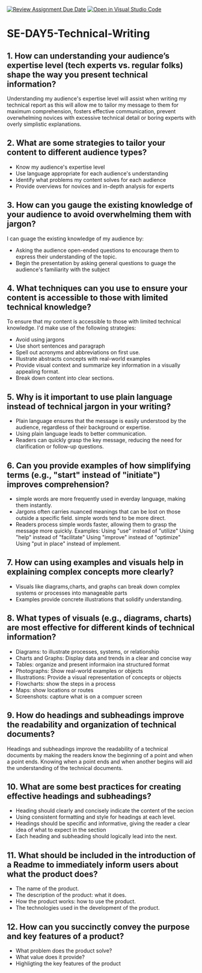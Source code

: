 [![Review Assignment Due Date](https://classroom.github.com/assets/deadline-readme-button-22041afd0340ce965d47ae6ef1cefeee28c7c493a6346c4f15d667ab976d596c.svg)](https://classroom.github.com/a/zsAR-pyY)
[![Open in Visual Studio Code](https://classroom.github.com/assets/open-in-vscode-2e0aaae1b6195c2367325f4f02e2d04e9abb55f0b24a779b69b11b9e10269abc.svg)](https://classroom.github.com/online_ide?assignment_repo_id=16234202&assignment_repo_type=AssignmentRepo)
# SE-DAY5-Technical-Writing
## 1. How can understanding your audience’s expertise level (tech experts vs. regular folks) shape the way you present technical information?
  Understanding my audience's expertise level will assist when writing my technical report as this will allow me to tailor my message to them for maximum comprehension, fosters effective communication, prevent overwhelming novices with excessive technical detail or boring experts with overly simplistic explanations. 
## 2. What are some strategies to tailor your content to different audience types?
  - Know my audience's expertise level
  - Use language appropriate for each audience's understanding
  - Identify what problems my content solves for each audience
  - Provide overviews for novices and in-depth analysis for experts
## 3. How can you gauge the existing knowledge of your audience to avoid overwhelming them with jargon?
  I can guage the existing knowledge of my audience by:
  - Asking the audience open-ended questions to encourage them to express their understanding of the topic. 
  - Begin the presentation by asking general questions to guage the audience's familiarity with the subject
## 4. What techniques can you use to ensure your content is accessible to those with limited technical knowledge?
  To ensure that my content is accessible to those with limited technical knowledge. I'd make use of the following strategies:
  - Avoid using jargons
  - Use short sentences and paragraph
  - Spell out acronyms and abbreviations on first use.
  - Illustrate abstracts concepts with real-world examples
  - Provide visual context and summarize key information in a visually appealing format.
  - Break down content into clear sections.
## 5. Why is it important to use plain language instead of technical jargon in your writing?
  - Plain language ensures that the message is easily understood by the audience, regardless of their background or expertise.
  - Using plain language leads to better communication.
  - Readers can quickly grasp the key message, reducing the need for clarification or follow-up questions.  
## 6. Can you provide examples of how simplifying terms (e.g., "start" instead of "initiate") improves comprehension?
  - simple words are more frequently used in everday language, making them instantly.
  - Jargons often carries nuanced meanings that can be lost on those outside a specific field. simple words tend to be more direct.
  - Readers process simple words faster, allowing them to grasp the message more quickly.
Examples:
Using "use" instead of "utilize"
Using "help" instead of "facilitate"
Using "improve" instead of "optimize"
Using "put in place" instead of implement.

## 7. How can using examples and visuals help in explaining complex concepts more clearly?
  - Visuals like diagrams,charts, and graphs can break down complex systems or processes into manageable parts
  - Examples provide concrete illustrations that solidify understanding.
## 8. What types of visuals (e.g., diagrams, charts) are most effective for different kinds of technical information?
  - Diagrams: to illustrate processes, systems, or relationship
  - Charts and Graphs: Display data and trends in a clear and concise way
  - Tables: organize and present informaion ina structured format
  - Photographs: Show real-world examples or objects
  - Illustrations: Provide a visual representation of concepts or objects
  - Flowcharts: show the steps in a process
  - Maps: show locations or routes
  - Screenshots: capture what is on a compuer screen
## 9. How do headings and subheadings improve the readability and organization of technical documents?
  Headings and subheadings improve the readability of a technical documents by making the readers know the beginning of a point and when a point ends. Knowing when a point ends and when     another begins will aid the understanding of the technical documents. 

## 10. What are some best practices for creating effective headings and subheadings?
  - Heading should clearly and concisely indicate the content of the secion
  - Using consistent formatting and style for headings at each level.
  - Headings should be specific and informative, giving the reader a clear idea of what to expect in the section
  - Each heading and subheading should logically lead into the next.
    
## 11. What should be included in the introduction of a Readme to immediately inform users about what the product does?
  - The name of the product.
  - The description of the product: what it does.
  - How the product works: how to use the product.
  - The technologies used in the development of the product.
## 12. How can you succinctly convey the purpose and key features of a product?
  - What problem does the product solve?
  - What value does it provide?
  - Highligting the key features of the product
